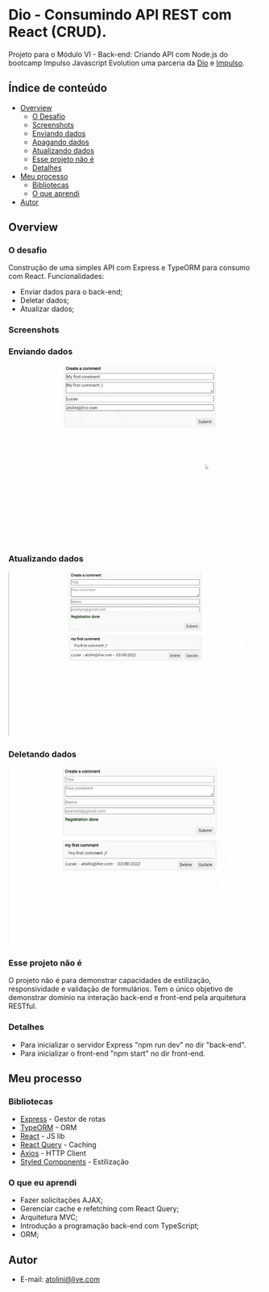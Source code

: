 # Dio - Consumindo API REST com React (CRUD). 

Projeto para o Módulo VI - Back-end: Criando API com Node.js do bootcamp Impulso Javascript Evolution uma parceria da [Dio](https://www.dio.me/) e [Impulso](https://impulso.network/). 

## Índice de conteúdo

- [Overview](#overview)
  - [O Desafio](#o-desafio)
  - [Screenshots](#screenshots)
  - [Enviando dados](#enviando-dados)
  - [Apagando dados](#apagando-dados)
  - [Atualizando dados](#atualizando-dados)
  - [Esse projeto não é](#esse-projeto-não-é)
  - [Detalhes](#detalhes)
- [Meu processo](#meu-processo)
  - [Bibliotecas](#bibliotecas)
  - [O que aprendi](#o-que-aprendi)
- [Autor](#autor)

## Overview

### O desafio

Construção de uma simples API com Express e TypeORM para consumo com React. Funcionalidades: 

- Enviar dados para o back-end; 
- Deletar dados;
- Atualizar dados; 

### Screenshots

### Enviando dados
![](./making-comment.gif)

### Atualizando dados
![](./update-comment.gif)

### Deletando dados
![](./delete-comment.gif)

### Esse projeto não é

O projeto não é para demonstrar capacidades de estilização, responsividade e validação de formulários. Tem o único objetivo de demonstrar domínio na interação back-end e front-end pela arquitetura RESTful.

### Detalhes

- Para inicializar o servidor Express "npm run dev" no dir "back-end". 
- Para inicializar o front-end "npm start" no dir front-end. 

## Meu processo

### Bibliotecas

- [Express](http://expressjs.com/pt-br/) - Gestor de rotas
- [TypeORM](https://typeorm.io/) - ORM
- [React](https://reactjs.org/) - JS lib
- [React Query](https://tanstack.com/query/v4/?from=reactQueryV3&original=https://react-query-v3.tanstack.com/) - Caching
- [Axios](https://axios-http.com/ptbr/docs/intro) - HTTP Client
- [Styled Components](https://styled-components.com/) - Estilização

### O que eu aprendi

- Fazer solicitações AJAX; 
- Gerenciar cache e refetching com React Query;
- Arquitetura MVC;
- Introdução a programação back-end com TypeScript;
- ORM;

## Autor

- E-mail: <atolini@live.com>

